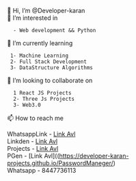  👋 Hi, I’m @Developer-karan     
 👀 I’m interested in     
 
      - Web development && Python
 🌱 I’m currently learning          
     
     1- Machine Learning
     2- Full Stack Development
     3- DataStructure Algorithms
 💞️ I’m looking to collaborate on     
 
      1 React JS Projects
      2- Three Js Projects
      3- Web3.0    
 📫 How to reach me     
    
   WhatsappLink - [Link Avl](https://wa.me/+918447736113?text=I%like%20your%20github%20%20profile)   
   Linkden  - [Link Avl](https://www.linkedin.com/in/karan-arora-9abb3a240/)     
   Projects -  [Link Avl](https://developer-karan-projects.github.io/myTimeline/)   
   PGen - [Link Avl]((https://developer-karan-projects.github.io/PasswordManeger/)   
  Whatsapp - 8447736113        
     

<!---
Developer-karan-projects/Developer-karan-projects is a ✨ special ✨ repository because its `README.md` (this file) appears on your GitHub profile.
You can click the Preview link to take a look at your changes.
--->
